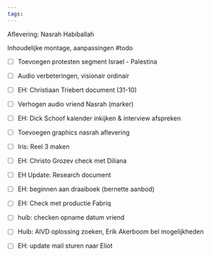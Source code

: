 ```yaml
---
tags:
---
```

Aflevering: Nasrah Habiballah

Inhoudelijke montage, aanpassingen
#todo 
- [ ] Toevoegen protesten segment Israel - Palestina
- [ ] Audio verbeteringen, visionair ordinair
- [ ] EH: Christiaan Triebert document (31-10)
- [ ] Verhogen audio vriend Nasrah (marker)
- [ ] EH: Dick Schoof kalender inkijken & interview afspreken
- [ ] Toevoegen graphics nasrah aflevering
- [ ] Iris: Reel 3 maken
- [ ] EH: Christo Grozev check met Diliana
- [ ] EH Update: Research document
- [ ] EH: beginnen aan draaiboek (bernette aanbod)
- [ ] EH: Check met productie Fabriq
- [ ] huib: checken opname datum vriend
- [ ] Huib: AIVD oplossing zoeken, Erik Akerboom bel mogelijkheden
- [ ] EH: update mail sturen naar Eliot



